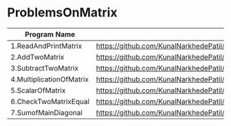 # ProblemsOnMatrix

| Program Name             | Link Of Souce code                                                                   |
| ----------------- | ------------------------------------------------------------------ |
1.ReadAndPrintMatrix   |https://github.com/KunalNarkhedePatil/LogicBuilding/blob/main/ProblemsOnArrays/ReadAndPrintArray.cpp
2.AddTwoMatrix   |https://github.com/KunalNarkhedePatil/LogicBuilding/blob/main/ProblemsOnArrays/PrintAllNegative.cpp
3.SubtractTwoMatrix   |https://github.com/KunalNarkhedePatil/LogicBuilding/blob/main/ProblemsOnArrays/SumOfArrayElements.cpp
4.MultiplicationOfMatrix   |https://github.com/KunalNarkhedePatil/LogicBuilding/blob/main/ProblemsOnArrays/MaximumInArray.cpp
5.ScalarOfMatrix   |https://github.com/KunalNarkhedePatil/LogicBuilding/blob/main/ProblemsOnArrays/MinimumInArray.cpp
6.CheckTwoMatrixEqual   |https://github.com/KunalNarkhedePatil/LogicBuilding/blob/main/ProblemsOnArrays/SecondLargestElement.cpp
7.SumofMainDiagonal   |https://github.com/KunalNarkhedePatil/LogicBuilding/blob/main/ProblemsOnMatrixs/SumofMainDiagonal.cpp